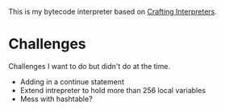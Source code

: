 This is my bytecode interpreter based on [Crafting Interpreters](https://craftinginterpreters.com/).

# Challenges
Challenges I want to do but didn't do at the time. 
- Adding in a continue statement
- Extend intrepreter to hold more than 256 local variables
- Mess with hashtable?
